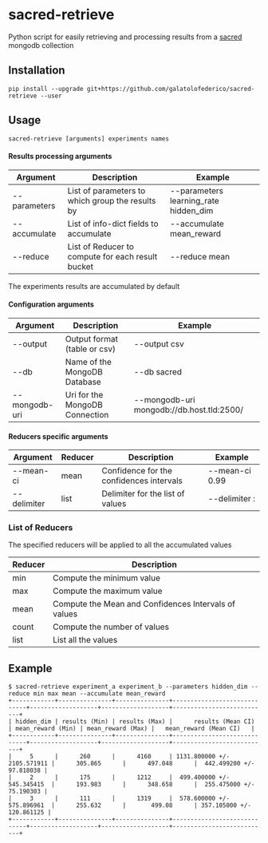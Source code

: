 # sacred-retrieve

Python script for easily retrieving and processing results from a [sacred](https://github.com/IDSIA/sacred) mongodb collection 

## Installation

```
pip install --upgrade git+https://github.com/galatolofederico/sacred-retrieve --user
```

## Usage

```
sacred-retrieve [arguments] experiments names
```

#### Results processing arguments

Argument | Description  | Example 
---|---|---
 --parameters | List of parameters to which group the results by | --parameters learning_rate hidden_dim  
 --accumulate | List of info-dict fields to accumulate | --accumulate mean_reward 
 --reduce | List of Reducer to compute for each result bucket | --reduce mean 

The experiments results are accumulated by default  

#### Configuration arguments

Argument | Description  | Example 
---|---|---
--output | Output format (table or csv) | --output csv
--db | Name of the MongoDB Database | --db sacred
--mongodb-uri | Uri for the MongoDB Connection | --mongodb-uri mongodb://db.host.tld:2500/

#### Reducers specific arguments

Argument | Reducer | Description  | Example 
---|---|---|---
--mean-ci | mean | Confidence for the confidences intervals | --mean-ci 0.99
--delimiter | list | Delimiter for the list of values | --delimiter :

### List of Reducers

The specified reducers will be applied to all the accumulated values 

Reducer | Description
---|---
min | Compute the minimum value
max | Compute the maximum value
mean | Compute the Mean and Confidences Intervals of values
count | Compute the number of values
list | List all the values
## Example


```
$ sacred-retrieve experiment_a experiment_b --parameters hidden_dim --reduce min max mean --accumulate mean_reward
+------------+---------------+---------------+-----------------------------+-------------------+-------------------+---------------------------+                                              
| hidden_dim | results (Min) | results (Max) |      results (Mean CI)      | mean_reward (Min) | mean_reward (Max) |   mean_reward (Mean CI)   |                                              
+------------+---------------+---------------+-----------------------------+-------------------+-------------------+---------------------------+                                              
|     5      |      260      |      4160     | 1131.800000 +/- 2105.571911 |      305.865      |      497.048      |  442.499200 +/- 97.818038 |                                              
|     2      |      175      |      1212     |  499.400000 +/- 545.345415  |      193.983      |      348.658      |  255.475000 +/- 75.190303 |                                              
|     3      |      111      |      1319     |  578.600000 +/- 575.896961  |      255.632      |       499.08      | 357.105000 +/- 120.861125 |                                              
+------------+---------------+---------------+-----------------------------+-------------------+-------------------+---------------------------+  
```